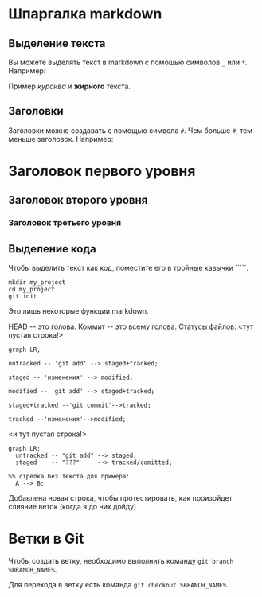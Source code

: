 # Шпаргалка markdown

## Выделение текста

Вы можете выделять текст в markdown с помощью символов `_` или `*`. Например:

Пример _курсива_ и **жирного** текста.

## Заголовки

Заголовки можно создавать с помощью символа `#`. Чем больше `#`, тем меньше заголовок. Например:

# Заголовок первого уровня
## Заголовок второго уровня
### Заголовок третьего уровня

## Выделение кода

Чтобы выделить текст как код, поместите его в тройные кавычки `````. 

```
mkdir my_project
cd my_project
git init
```
Это лишь некоторые функции markdown.

HEAD -- это голова.
Коммит -- это всему голова.
Статусы файлов:
<тут пустая строка!>

```mermaid
graph LR;

untracked -- 'git add' --> staged+tracked;

staged -- 'изменения' --> modified;

modified -- 'git add' --> staged+tracked;

staged+tracked --'git commit'-->tracked;

tracked --'изменения'-->modified;

```
<и тут пустая строка!>


```mermaid
graph LR;
  untracked -- "git add" --> staged;
  staged    -- "???"     --> tracked/comitted;

%% стрелка без текста для примера: 
  A --> B;
```
Добавлена новая строка, чтобы протестировать, как произойдет слияние веток (когда я до них дойду)
# Ветки в Git 

Чтобы создать ветку, необходимо выполнить команду `git branch %BRANCH_NAME%`.

Для перехода в ветку есть команда `git checkout %BRANCH_NAME%`.
